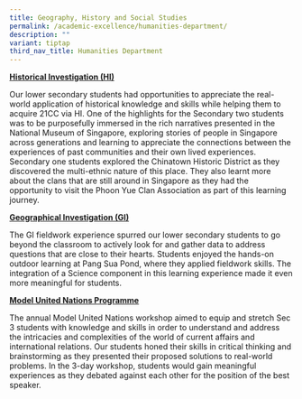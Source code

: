 ```yaml
---
title: Geography, History and Social Studies
permalink: /academic-excellence/humanities-department/
description: ""
variant: tiptap
third_nav_title: Humanities Department
---
```

<p><strong><u>Historical Investigation (HI)</u></strong>
</p>
<p>Our lower secondary students had opportunities to appreciate the real-world
application of historical knowledge and skills while helping them to acquire
21CC via HI. One of the highlights for the Secondary two students was to
be purposefully immersed in the rich narratives presented in the National
Museum of Singapore, exploring stories of people in Singapore across generations
and learning to appreciate the connections between the experiences of past
communities and their own lived experiences. Secondary one students explored
the Chinatown Historic District as they discovered the multi-ethnic nature
of this place. They also learnt more about the clans that are still around
in Singapore as they had the opportunity to visit the Phoon Yue Clan Association
as part of this learning journey.</p>
<p><strong><u>Geographical Investigation (GI)</u></strong>
</p>
<p>The GI fieldwork experience spurred our lower secondary students to go
beyond the classroom to actively look for and gather data to address questions
that are close to their hearts. Students enjoyed the hands-on outdoor learning
at Pang Sua Pond, where they applied fieldwork skills. The integration
of a Science component in this learning experience made it even more meaningful
for students.&nbsp;&nbsp;&nbsp;&nbsp;&nbsp;</p>
<p><strong><u>Model United Nations Programme</u></strong>
</p>
<p>The annual Model United Nations workshop aimed to equip and stretch Sec
3 students with knowledge and skills in order to understand and address
the intricacies and complexities of the world of current affairs and international
relations. Our students honed their skills in critical thinking and brainstorming
as they presented their proposed solutions to real-world problems. In the
3-day workshop, students would gain meaningful experiences as they debated
against each other for the position of the best speaker.</p>
<p>
<br>
</p>